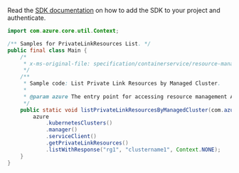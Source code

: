 Read the [SDK documentation](https://github.com/Azure/azure-sdk-for-java/blob/azure-resourcemanager_2.13.0/sdk/resourcemanager/azure-resourcemanager/README.md) on how to add the SDK to your project and authenticate.

```java
import com.azure.core.util.Context;

/** Samples for PrivateLinkResources List. */
public final class Main {
    /*
     * x-ms-original-file: specification/containerservice/resource-manager/Microsoft.ContainerService/stable/2022-01-01/examples/PrivateLinkResourcesList.json
     */
    /**
     * Sample code: List Private Link Resources by Managed Cluster.
     *
     * @param azure The entry point for accessing resource management APIs in Azure.
     */
    public static void listPrivateLinkResourcesByManagedCluster(com.azure.resourcemanager.AzureResourceManager azure) {
        azure
            .kubernetesClusters()
            .manager()
            .serviceClient()
            .getPrivateLinkResources()
            .listWithResponse("rg1", "clustername1", Context.NONE);
    }
}
```
